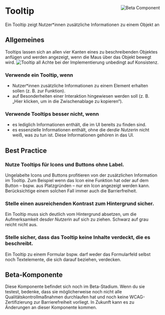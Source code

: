 <div style="display: inline-flex; align-items: center; justify-content: space-between; width: 100%;">
    <h1>Tooltip</h1>
    <img src="assets/beta.png" alt="Beta Component" />
</div>
Ein Tooltip zeigt Nutzer*innen zusätzliche Informationen zu einem Objekt an

## Allgemeines

Tooltips lassen sich an allen vier Kanten eines zu beschreibenden Objektes anfügen und
werden angezeigt, wenn die Maus über das Objekt bewegt wird.
![Tooltip all](assets/3_components/tooltip/Tooltip_all.jpeg)
Achte bei der Implementierung unbedingt auf Konsistenz.

### Verwende ein Tooltip, wenn

- Nutzer\*innen zusätzliche Informationen zu einem Element erhalten sollen (z. B. zur
  Funktion).
- auf Besonderheiten einer Interaktion hingewiesen werden soll (z. B. „Hier klicken, um
  in die Zwischenablage zu kopieren“).

### Verwende Tooltips besser nicht, wenn

- es lediglich Informationen enthält, die im UI bereits zu finden sind.
- es essenzielle Informationen enthält, ohne die der*die Nutzer*in nicht weiß, was zu
  tun ist. Diese Informationen gehören in das UI.

## Best Practice

### Nutze Tooltips für Icons und Buttons ohne Label.

Ungelabelte Icons und Buttons profitieren von der zusätzlichen Information im Tooltip. Zum
Beispiel wenn das Icon eine Funktion hat oder auf dem Button – bspw. aus Platzgründen –
nur ein Icon angezeigt werden kann. Berücksichtige einem solchen Fall immer auch die
Barrierfreiheit.

### Stelle einen ausreichenden Kontrast zum Hintergrund sicher.

Ein Tooltip muss sich deutlich vom Hintergrund absetzen, um die Aufmerksamkeit des*der
Nutzer*in auf sich zu ziehen. Schwarz auf grau reicht nicht aus.

### Stelle sicher, dass das Tooltip keine Inhalte verdeckt, die es beschreibt.

Ein Tooltip zu einem Formular bspw. darf weder das Formularfeld selbst noch Textelemente,
die sich darauf beziehen, verdecken.

## Beta-Komponente

Diese Komponente befindet sich noch im Beta-Stadium. Wenn du sie testest, bedenke, dass sie möglicherweise noch nicht alle Qualitätskontrollmaßnahmen durchlaufen hat und noch keine WCAG-Zertifizierung zur Barrierefreiheit vorliegt. In Zukunft kann es zu Änderungen an dieser Komponente kommen.
